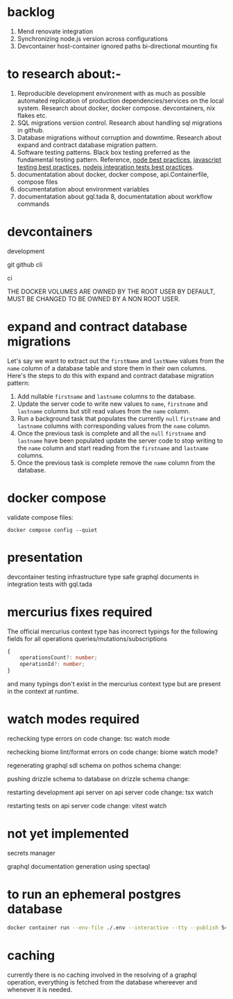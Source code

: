 # backlog

1. Mend renovate integration
2. Synchronizing node.js version across configurations
3. Devcontainer host-container ignored paths bi-directional mounting fix

# to research about:-

1. Reproducible development environment with as much as possible automated replication of production dependencies/services on the local system. Research about docker, docker compose. devcontainers, nix flakes etc.
2. SQL migrations version control. Research about handling sql migrations in github.
3. Database migrations without corruption and downtime. Research about expand and contract database migration pattern.
4. Software testing patterns. Black box testing preferred as the fundamental testing pattern. Reference, [node best practices](https://github.com/goldbergyoni/nodebestpractices), [javascript testing best practices](https://github.com/goldbergyoni/javascript-testing-best-practices), [nodejs integration tests best practices](https://github.com/testjavascript/nodejs-integration-tests-best-practices).
5. documentatation about docker, docker compose, api.Containerfile, compose files
6. documentatation about environment variables
7. documentatation about gql.tada
8, documentatation about workflow commands

# devcontainers

development

git
github cli

ci

THE DOCKER VOLUMES ARE OWNED BY THE ROOT USER BY DEFAULT, MUST BE CHANGED TO BE OWNED BY A NON ROOT USER.

# expand and contract database migrations

Let's say we want to extract out the `firstName` and `lastName` values from the `name` column of a database table and store them in their own columns. Here's the steps to do this with expand and contract database migration pattern:

1. Add nullable `firstname` and `lastname` columns to the database.
2. Update the server code to write new values to `name`, `firstname` and `lastname` columns but still read values from the `name` column.
3. Run a background task that populates the currently `null` `firstname` and `lastname` columns with corresponding values from the `name` column.
4. Once the previous task is complete and all the `null` `firstname` and `lastname` have been populated update the server code to stop writing to the `name` column and start reading from the `firstname` and `lastname` columns.
5. Once the previous task is complete remove the `name` column from the database.

# docker compose

validate compose files:
```
docker compose config --quiet
```

# presentation

devcontainer
testing infrastructure
type safe graphql documents in integration tests with gql.tada

# mercurius fixes required

The official mercurius context type has incorrect typings for the following fields for all operations queries/mutations/subscriptions 

```ts
{
    operationsCount?: number;
    operationId?: number;
}
```
and many typings don't exist in the mercurius context type but are present in the context at runtime.

# watch modes required

rechecking type errors on code change: tsc watch mode

rechecking biome lint/format errors on code change: biome watch mode?

regenerating graphql sdl schema on pothos schema change: 

pushing drizzle schema to database on drizzle schema change: 

restarting development api server on api server code change: tsx watch

restarting tests on api server code change: vitest watch

# not yet implemented

secrets manager

graphql documentation generation using spectaql

# to run an ephemeral postgres database

```bash
docker container run --env-file ./.env --interactive --tty --publish 5432:5432 postgres
```
# caching

currently there is no caching involved in the resolving of a graphql operation, everything is fetched from the database whereever and whenever it is needed.

